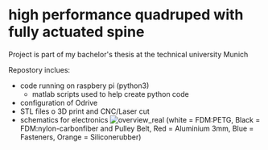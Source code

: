 # high performance quadruped with fully actuated spine  
Project is part of my bachelor's thesis at the technical university Munich

Repostory inclues: 
- code running on raspbery pi (python3)
  - matlab scripts used to help create python code
- configuration of Odrive 
- STL files o 3D print and CNC/Laser cut 
- schematics for electronics 
![overview_real](https://user-images.githubusercontent.com/104364637/185807546-c82414ea-5082-48e0-9e5f-01beec0c7200.png)
(white = FDM:PETG, Black = FDM:nylon-carbonfiber and Pulley Belt, Red = Aluminium 3mm, Blue = Fasteners, Orange = Siliconerubber)  
